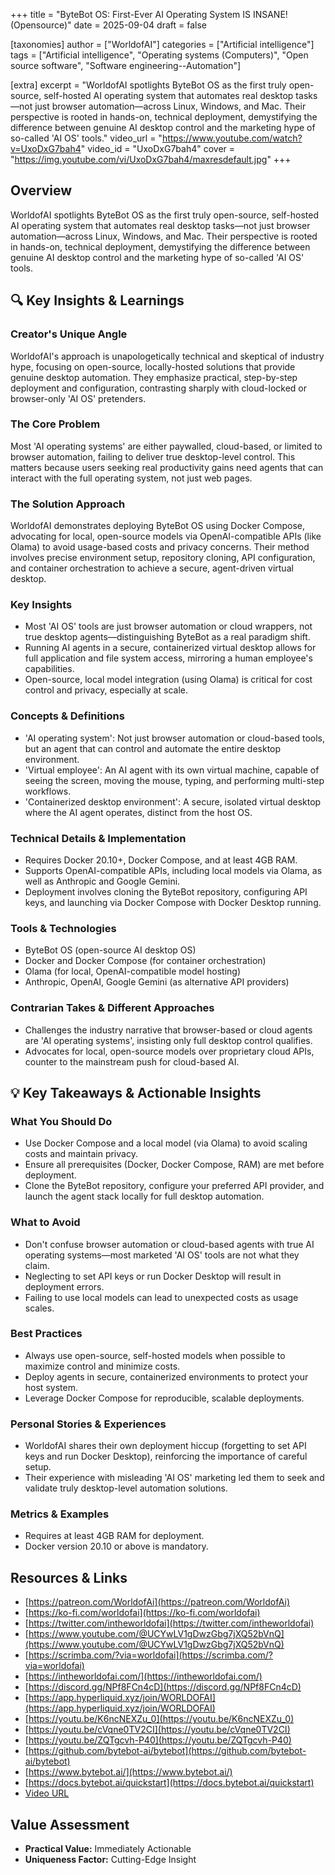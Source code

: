 +++
title = "ByteBot OS: First-Ever AI Operating System IS INSANE! (Opensource)"
date = 2025-09-04
draft = false

[taxonomies]
author = ["WorldofAI"]
categories = ["Artificial intelligence"]
tags = ["Artificial intelligence", "Operating systems (Computers)", "Open source software", "Software engineering--Automation"]

[extra]
excerpt = "WorldofAI spotlights ByteBot OS as the first truly open-source, self-hosted AI operating system that automates real desktop tasks—not just browser automation—across Linux, Windows, and Mac. Their perspective is rooted in hands-on, technical deployment, demystifying the difference between genuine AI desktop control and the marketing hype of so-called 'AI OS' tools."
video_url = "https://www.youtube.com/watch?v=UxoDxG7bah4"
video_id = "UxoDxG7bah4"
cover = "https://img.youtube.com/vi/UxoDxG7bah4/maxresdefault.jpg"
+++

## Overview

WorldofAI spotlights ByteBot OS as the first truly open-source, self-hosted AI operating system that automates real desktop tasks—not just browser automation—across Linux, Windows, and Mac. Their perspective is rooted in hands-on, technical deployment, demystifying the difference between genuine AI desktop control and the marketing hype of so-called 'AI OS' tools.

## 🔍 Key Insights & Learnings

### Creator's Unique Angle
WorldofAI's approach is unapologetically technical and skeptical of industry hype, focusing on open-source, locally-hosted solutions that provide genuine desktop automation. They emphasize practical, step-by-step deployment and configuration, contrasting sharply with cloud-locked or browser-only 'AI OS' pretenders.

### The Core Problem
Most 'AI operating systems' are either paywalled, cloud-based, or limited to browser automation, failing to deliver true desktop-level control. This matters because users seeking real productivity gains need agents that can interact with the full operating system, not just web pages.

### The Solution Approach
WorldofAI demonstrates deploying ByteBot OS using Docker Compose, advocating for local, open-source models via OpenAI-compatible APIs (like Olama) to avoid usage-based costs and privacy concerns. Their method involves precise environment setup, repository cloning, API configuration, and container orchestration to achieve a secure, agent-driven virtual desktop.

### Key Insights
- Most 'AI OS' tools are just browser automation or cloud wrappers, not true desktop agents—distinguishing ByteBot as a real paradigm shift.
- Running AI agents in a secure, containerized virtual desktop allows for full application and file system access, mirroring a human employee's capabilities.
- Open-source, local model integration (using Olama) is critical for cost control and privacy, especially at scale.

### Concepts & Definitions
- 'AI operating system': Not just browser automation or cloud-based tools, but an agent that can control and automate the entire desktop environment.
- 'Virtual employee': An AI agent with its own virtual machine, capable of seeing the screen, moving the mouse, typing, and performing multi-step workflows.
- 'Containerized desktop environment': A secure, isolated virtual desktop where the AI agent operates, distinct from the host OS.

### Technical Details & Implementation
- Requires Docker 20.10+, Docker Compose, and at least 4GB RAM.
- Supports OpenAI-compatible APIs, including local models via Olama, as well as Anthropic and Google Gemini.
- Deployment involves cloning the ByteBot repository, configuring API keys, and launching via Docker Compose with Docker Desktop running.

### Tools & Technologies
- ByteBot OS (open-source AI desktop OS)
- Docker and Docker Compose (for container orchestration)
- Olama (for local, OpenAI-compatible model hosting)
- Anthropic, OpenAI, Google Gemini (as alternative API providers)

### Contrarian Takes & Different Approaches
- Challenges the industry narrative that browser-based or cloud agents are 'AI operating systems', insisting only full desktop control qualifies.
- Advocates for local, open-source models over proprietary cloud APIs, counter to the mainstream push for cloud-based AI.

## 💡 Key Takeaways & Actionable Insights

### What You Should Do
- Use Docker Compose and a local model (via Olama) to avoid scaling costs and maintain privacy.
- Ensure all prerequisites (Docker, Docker Compose, RAM) are met before deployment.
- Clone the ByteBot repository, configure your preferred API provider, and launch the agent stack locally for full desktop automation.

### What to Avoid
- Don't confuse browser automation or cloud-based agents with true AI operating systems—most marketed 'AI OS' tools are not what they claim.
- Neglecting to set API keys or run Docker Desktop will result in deployment errors.
- Failing to use local models can lead to unexpected costs as usage scales.

### Best Practices
- Always use open-source, self-hosted models when possible to maximize control and minimize costs.
- Deploy agents in secure, containerized environments to protect your host system.
- Leverage Docker Compose for reproducible, scalable deployments.

### Personal Stories & Experiences
- WorldofAI shares their own deployment hiccup (forgetting to set API keys and run Docker Desktop), reinforcing the importance of careful setup.
- Their experience with misleading 'AI OS' marketing led them to seek and validate truly desktop-level automation solutions.

### Metrics & Examples
- Requires at least 4GB RAM for deployment.
- Docker version 20.10 or above is mandatory.

## Resources & Links

- [https://patreon.com/WorldofAi](https://patreon.com/WorldofAi)
- [https://ko-fi.com/worldofai](https://ko-fi.com/worldofai)
- [https://twitter.com/intheworldofai](https://twitter.com/intheworldofai)
- [https://www.youtube.com/@UCYwLV1gDwzGbg7jXQ52bVnQ](https://www.youtube.com/@UCYwLV1gDwzGbg7jXQ52bVnQ)
- [https://scrimba.com/?via=worldofai](https://scrimba.com/?via=worldofai)
- [https://intheworldofai.com/](https://intheworldofai.com/)
- [https://discord.gg/NPf8FCn4cD](https://discord.gg/NPf8FCn4cD)
- [https://app.hyperliquid.xyz/join/WORLDOFAI](https://app.hyperliquid.xyz/join/WORLDOFAI)
- [https://youtu.be/K6ncNEXZu_0](https://youtu.be/K6ncNEXZu_0)
- [https://youtu.be/cVqne0TV2CI](https://youtu.be/cVqne0TV2CI)
- [https://youtu.be/ZQTgcvh-P40](https://youtu.be/ZQTgcvh-P40)
- [https://github.com/bytebot-ai/bytebot](https://github.com/bytebot-ai/bytebot)
- [https://www.bytebot.ai/](https://www.bytebot.ai/)
- [https://docs.bytebot.ai/quickstart](https://docs.bytebot.ai/quickstart)
- [Video URL](https://www.youtube.com/watch?v=UxoDxG7bah4)

## Value Assessment
- **Practical Value:** Immediately Actionable
- **Uniqueness Factor:** Cutting-Edge Insight

